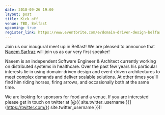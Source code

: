 ```yaml
---
date: 2018-09-26 19:00
layout: post
title: Kick off
venue: TBD, Belfast
upcoming: true
register_link: https://www.eventbrite.com/e/domain-driven-design-belfast-registration-46952587453
---
```


Join us our inaugural meet up in Belfast!  We are pleased to announce that 
[Naeem Sarfraz](https://twitter.com/naeemsarfraz) will join us as our very
first speaker!

Naeem is an independent Software Engineer & Architect currently working 
on distributed systems in healthcare. Over the past few years his particular
interests lie in using domain-driven design and event-driven architectures
to meet complex demands and deliver scalable solutions. At other times 
you'll find him riding horses, firing arrows, and occasionally both at the
same time.

We are looking for sponsors for food and a venue.  If you are interested
please get in touch on twitter at [@{{ site.twitter_username }}](https://twitter.com/{{ site.twitter_username }})!